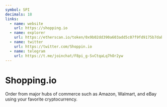 ```yaml
---
symbol: SPI
decimals: 18
links:
  - name: website
    url: https://shopping.io
  - name: explorer
    url: https://etherscan.io/token/0x9b02dd390a603add5c07f9fd9175b7dabe8d63b7
  - name: twitter
    url: https://twitter.com/Shoppin.io
  - name: telegram
    url: https://t.me/joinchat/F8pi_g-SvCtqaLq7hOr2yw
---
```


# Shopping.io

Order from major hubs of commerce such as Amazon, Walmart, and eBay using your favorite cryptocurrency.
